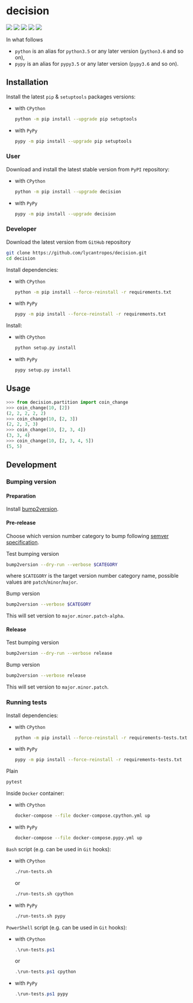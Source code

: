 decision
========

[![](https://travis-ci.com/lycantropos/decision.svg?branch=master)](https://travis-ci.com/lycantropos/decision "Travis CI")
[![](https://dev.azure.com/lycantropos/decision/_apis/build/status/lycantropos.decision?branchName=master)](https://dev.azure.com/lycantropos/decision/_build/latest?definitionId=27&branchName=master "Azure Pipelines")
[![](https://codecov.io/gh/lycantropos/decision/branch/master/graph/badge.svg)](https://codecov.io/gh/lycantropos/decision "Codecov")
[![](https://img.shields.io/github/license/lycantropos/decision.svg)](https://github.com/lycantropos/decision/blob/master/LICENSE "License")
[![](https://badge.fury.io/py/decision.svg)](https://badge.fury.io/py/decision "PyPI")

In what follows
- `python` is an alias for `python3.5` or any later
version (`python3.6` and so on),
- `pypy` is an alias for `pypy3.5` or any later
version (`pypy3.6` and so on).

Installation
------------

Install the latest `pip` & `setuptools` packages versions:
- with `CPython`
  ```bash
  python -m pip install --upgrade pip setuptools
  ```
- with `PyPy`
  ```bash
  pypy -m pip install --upgrade pip setuptools
  ```

### User

Download and install the latest stable version from `PyPI` repository:
- with `CPython`
  ```bash
  python -m pip install --upgrade decision
  ```
- with `PyPy`
  ```bash
  pypy -m pip install --upgrade decision
  ```

### Developer

Download the latest version from `GitHub` repository
```bash
git clone https://github.com/lycantropos/decision.git
cd decision
```

Install dependencies:
- with `CPython`
  ```bash
  python -m pip install --force-reinstall -r requirements.txt
  ```
- with `PyPy`
  ```bash
  pypy -m pip install --force-reinstall -r requirements.txt
  ```

Install:
- with `CPython`
  ```bash
  python setup.py install
  ```
- with `PyPy`
  ```bash
  pypy setup.py install
  ```

Usage
-----
```python
>>> from decision.partition import coin_change
>>> coin_change(10, [2])
(2, 2, 2, 2, 2)
>>> coin_change(10, [2, 3])
(2, 2, 3, 3)
>>> coin_change(10, [2, 3, 4])
(3, 3, 4)
>>> coin_change(10, [2, 3, 4, 5])
(5, 5)

```

Development
-----------

### Bumping version

#### Preparation

Install
[bump2version](https://github.com/c4urself/bump2version#installation).

#### Pre-release

Choose which version number category to bump following [semver
specification](http://semver.org/).

Test bumping version
```bash
bump2version --dry-run --verbose $CATEGORY
```

where `$CATEGORY` is the target version number category name, possible
values are `patch`/`minor`/`major`.

Bump version
```bash
bump2version --verbose $CATEGORY
```

This will set version to `major.minor.patch-alpha`. 

#### Release

Test bumping version
```bash
bump2version --dry-run --verbose release
```

Bump version
```bash
bump2version --verbose release
```

This will set version to `major.minor.patch`.

### Running tests

Install dependencies:
- with `CPython`
  ```bash
  python -m pip install --force-reinstall -r requirements-tests.txt
  ```
- with `PyPy`
  ```bash
  pypy -m pip install --force-reinstall -r requirements-tests.txt
  ```

Plain
```bash
pytest
```

Inside `Docker` container:
- with `CPython`
  ```bash
  docker-compose --file docker-compose.cpython.yml up
  ```
- with `PyPy`
  ```bash
  docker-compose --file docker-compose.pypy.yml up
  ```

`Bash` script (e.g. can be used in `Git` hooks):
- with `CPython`
  ```bash
  ./run-tests.sh
  ```
  or
  ```bash
  ./run-tests.sh cpython
  ```

- with `PyPy`
  ```bash
  ./run-tests.sh pypy
  ```

`PowerShell` script (e.g. can be used in `Git` hooks):
- with `CPython`
  ```powershell
  .\run-tests.ps1
  ```
  or
  ```powershell
  .\run-tests.ps1 cpython
  ```
- with `PyPy`
  ```powershell
  .\run-tests.ps1 pypy
  ```
